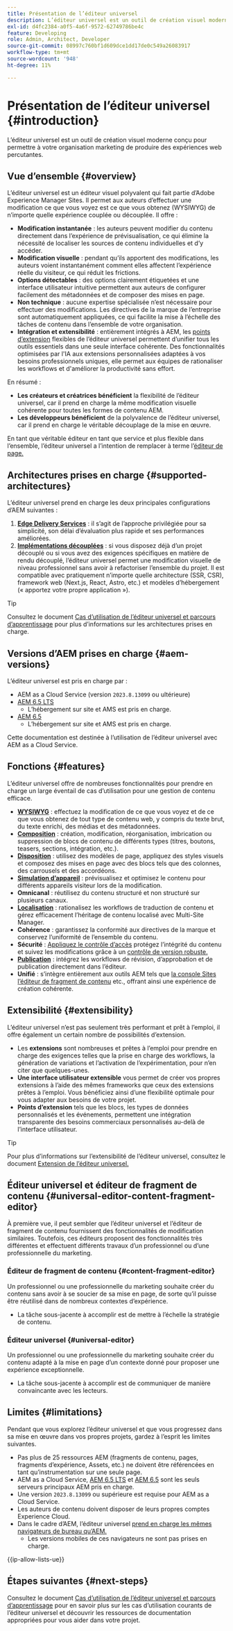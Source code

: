 ```yaml
---
title: Présentation de l’éditeur universel
description: L’éditeur universel est un outil de création visuel moderne conçu pour permettre à votre organisation marketing de produire des expériences web percutantes.
exl-id: d4fc2384-a0f5-4a6f-9572-62749786be4c
feature: Developing
role: Admin, Architect, Developer
source-git-commit: 08997c760bf1d609dce1dd17de0c549a26083917
workflow-type: tm+mt
source-wordcount: '948'
ht-degree: 11%

---
```



# Présentation de l’éditeur universel {#introduction}

L’éditeur universel est un outil de création visuel moderne conçu pour permettre à votre organisation marketing de produire des expériences web percutantes.

## Vue d’ensemble {#overview}

L’éditeur universel est un éditeur visuel polyvalent qui fait partie d’Adobe Experience Manager Sites. Il permet aux auteurs d’effectuer une modification ce que vous voyez est ce que vous obtenez (WYSIWYG) de n’importe quelle expérience couplée ou découplée. Il offre :

* **Modification instantanée** : les auteurs peuvent modifier du contenu directement dans l’expérience de prévisualisation, ce qui élimine la nécessité de localiser les sources de contenu individuelles et d’y accéder.
* **Modification visuelle** : pendant qu’ils apportent des modifications, les auteurs voient instantanément comment elles affectent l’expérience réelle du visiteur, ce qui réduit les frictions.
* **Options détectables** : des options clairement étiquetées et une interface utilisateur intuitive permettent aux auteurs de configurer facilement des métadonnées et de composer des mises en page.
* **Non technique** : aucune expertise spécialisée n’est nécessaire pour effectuer des modifications. Les directives de la marque de l’entreprise sont automatiquement appliquées, ce qui facilite la mise à l’échelle des tâches de contenu dans l’ensemble de votre organisation.
* **Intégration et extensibilité** : entièrement intégrés à AEM, les [points d’extension](#extensibility) flexibles de l’éditeur universel permettent d’unifier tous les outils essentiels dans une seule interface cohérente. Des fonctionnalités optimisées par l&#39;IA aux extensions personnalisées adaptées à vos besoins professionnels uniques, elle permet aux équipes de rationaliser les workflows et d&#39;améliorer la productivité sans effort.

En résumé :

* **Les créateurs et créatrices bénéficient** la flexibilité de l’éditeur universel, car il prend en charge la même modification visuelle cohérente pour toutes les formes de contenu AEM.
* **Les développeurs bénéficient** de la polyvalence de l’éditeur universel, car il prend en charge le véritable découplage de la mise en œuvre.

En tant que véritable éditeur en tant que service et plus flexible dans l’ensemble, l’éditeur universel a l’intention de remplacer à terme l’[éditeur de page.](/help/sites-cloud/authoring/page-editor/introduction.md)

## Architectures prises en charge {#supported-architectures}

L’éditeur universel prend en charge les deux principales configurations d’AEM suivantes :

1. **[Edge Delivery Services](/help/edge/overview.md)** : il s’agit de l’approche privilégiée pour sa simplicité, son délai d’évaluation plus rapide et ses performances améliorées.
1. **[Implémentations découplées](/help/headless/introduction.md)** : si vous disposez déjà d’un projet découplé ou si vous avez des exigences spécifiques en matière de rendu découplé, l’éditeur universel permet une modification visuelle de niveau professionnel sans avoir à refactoriser l’ensemble du projet. Il est compatible avec pratiquement n’importe quelle architecture (SSR, CSR), framework web (Next.js, React, Astro, etc.) et modèles d’hébergement (« apportez votre propre application »).

>[!TIP]
>
>Consultez le document [Cas d’utilisation de l’éditeur universel et parcours d’apprentissage](/help/implementing/universal-editor/use-cases.md) pour plus d’informations sur les architectures prises en charge.

## Versions d’AEM prises en charge {#aem-versions}

L’éditeur universel est pris en charge par :

* AEM as a Cloud Service (version `2023.8.13099` ou ultérieure)
* [AEM 6.5 LTS](https://experienceleague.adobe.com/fr/docs/experience-manager-65-lts/content/implementing/developing/headless/universal-editor/introduction)
   * L’hébergement sur site et AMS est pris en charge.
* [AEM 6.5](https://experienceleague.adobe.com/fr/docs/experience-manager-65/content/implementing/developing/headless/universal-editor/introduction)
   * L’hébergement sur site et AMS est pris en charge.

Cette documentation est destinée à l’utilisation de l’éditeur universel avec AEM as a Cloud Service.

## Fonctions {#features}

L’éditeur universel offre de nombreuses fonctionnalités pour prendre en charge un large éventail de cas d’utilisation pour une gestion de contenu efficace.

* **[WYSIWYG](/help/sites-cloud/authoring/universal-editor/authoring.md)** : effectuez la modification de ce que vous voyez et de ce que vous obtenez de tout type de contenu web, y compris du texte brut, du texte enrichi, des médias et des métadonnées.
* **[Composition](/help/sites-cloud/authoring/universal-editor/authoring.md#editing-content)** : création, modification, réorganisation, imbrication ou suppression de blocs de contenu de différents types (titres, boutons, teasers, sections, intégration, etc.).
* **[Disposition](/help/sites-cloud/authoring/universal-editor/templates.md)** : utilisez des modèles de page, appliquez des styles visuels et composez des mises en page avec des blocs tels que des colonnes, des carrousels et des accordéons.
* **[Simulation d’appareil](/help/sites-cloud/authoring/universal-editor/navigation.md#emulator)** : prévisualisez et optimisez le contenu pour différents appareils visiteur lors de la modification.
* **Omnicanal** : réutilisez du contenu structuré et non structuré sur plusieurs canaux.
* **[Localisation](/help/sites-cloud/authoring/universal-editor/inheritance.md)** : rationalisez les workflows de traduction de contenu et gérez efficacement l’héritage de contenu localisé avec Multi-Site Manager.
* **Cohérence** : garantissez la conformité aux directives de la marque et conservez l’uniformité de l’ensemble du contenu.
* **Sécurité** : [Appliquez le contrôle d’accès](/help/implementing/universal-editor/authentication.md) protégez l’intégrité du contenu et suivez les modifications grâce à un [contrôle de version robuste.](/help/sites-cloud/authoring/sites-console/page-versions.md)
* **[Publication](/help/sites-cloud/authoring/universal-editor/publishing.md)** : intégrez les workflows de révision, d’approbation et de publication directement dans l’éditeur.
* **Unifié** : s’intègre entièrement aux outils AEM tels que [la console Sites](/help/sites-cloud/authoring/sites-console/introduction.md) [l’éditeur de fragment de contenu](/help/sites-cloud/administering/content-fragments/overview.md) etc., offrant ainsi une expérience de création cohérente.

## Extensibilité {#extensibility}

L’éditeur universel n’est pas seulement très performant et prêt à l’emploi, il offre également un certain nombre de possibilités d’extension.

* Les **extensions** sont nombreuses et prêtes à l’emploi pour prendre en charge des exigences telles que la prise en charge des workflows, la génération de variations et l’activation de l’expérimentation, pour n’en citer que quelques-unes.
* **Une interface utilisateur extensible** vous permet de créer vos propres extensions à l’aide des mêmes frameworks que ceux des extensions prêtes à l’emploi. Vous bénéficiez ainsi d’une flexibilité optimale pour vous adapter aux besoins de votre projet.
* **Points d’extension** tels que les blocs, les types de données personnalisés et les événements, permettent une intégration transparente des besoins commerciaux personnalisés au-delà de l’interface utilisateur.

>[!TIP]
>
>Pour plus d’informations sur l’extensibilité de l’éditeur universel, consultez le document [Extension de l’éditeur universel.](/help/implementing/universal-editor/extending.md)

## Éditeur universel et éditeur de fragment de contenu {#universal-editor-content-fragment-editor}

À première vue, il peut sembler que l’éditeur universel et l’éditeur de fragment de contenu fournissent des fonctionnalités de modification similaires. Toutefois, ces éditeurs proposent des fonctionnalités très différentes et effectuent différents travaux d’un professionnel ou d’une professionnelle du marketing.

### Éditeur de fragment de contenu {#content-fragment-editor}

Un professionnel ou une professionnelle du marketing souhaite créer du contenu sans avoir à se soucier de sa mise en page, de sorte qu’il puisse être réutilisé dans de nombreux contextes d’expérience.

* La tâche sous-jacente à accomplir est de mettre à l’échelle la stratégie de contenu.

### Éditeur universel {#universal-editor}

Un professionnel ou une professionnelle du marketing souhaite créer du contenu adapté à la mise en page d’un contexte donné pour proposer une expérience exceptionnelle.

* La tâche sous-jacente à accomplir est de communiquer de manière convaincante avec les lecteurs.

## Limites {#limitations}

Pendant que vous explorez l’éditeur universel et que vous progressez dans sa mise en œuvre dans vos propres projets, gardez à l’esprit les limites suivantes.

* Pas plus de 25 ressources AEM (fragments de contenu, pages, fragments d’expérience, Assets, etc.) ne doivent être référencées en tant qu’instrumentation sur une seule page.
* AEM as a Cloud Service, [AEM 6.5 LTS](https://experienceleague.adobe.com/fr/docs/experience-manager-65-lts/content/implementing/developing/headless/universal-editor/introduction) et [AEM 6.5](https://experienceleague.adobe.com/fr/docs/experience-manager-65/content/implementing/developing/headless/universal-editor/introduction) sont les seuls serveurs principaux AEM pris en charge.
* Une version `2023.8.13099` ou supérieure est requise pour AEM as a Cloud Service.
* Les auteurs de contenu doivent disposer de leurs propres comptes Experience Cloud.
* Dans le cadre d’AEM, l’éditeur universel [prend en charge les mêmes navigateurs de bureau qu’AEM.](/help/overview/supported-platforms.md)
   * Les versions mobiles de ces navigateurs ne sont pas prises en charge.

{{ip-allow-lists-ue}}

## Étapes suivantes {#next-steps}

Consultez le document [Cas d’utilisation de l’éditeur universel et parcours d’apprentissage](/help/implementing/universal-editor/use-cases.md) pour en savoir plus sur les cas d’utilisation courants de l’éditeur universel et découvrir les ressources de documentation appropriées pour vous aider dans votre projet.
